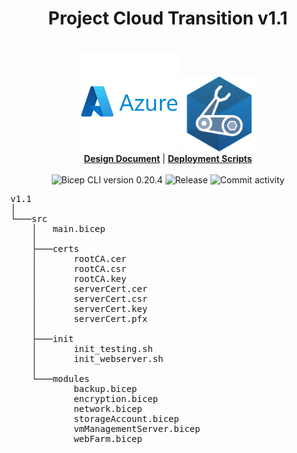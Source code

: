 <h1 align="center">Project Cloud Transition v1.1</h1>
<p align="center">
  <i></i>
   <br/>
  <img width="160" src="https://github.com/techgrounds/techgrounds-kaman/blob/main/00_includes/azure-original-wordmark.svg"/> <img width="120" src="https://github.com/techgrounds/techgrounds-kaman/blob/main/00_includes/BicepLogoImage.svg"/>
  <br/>
  <b><a href="https://github.com/techgrounds/techgrounds-kaman/blob/main/10_Project/v1.1/docs/design%20documentation.md">Design Document</a></b> | <b><a href="https://github.com/techgrounds/techgrounds-kaman/tree/main/10_Project/v1.0%20mvp/src">Deployment Scripts</a></b>
  <br/><br/>
  <a>
    <img src="https://img.shields.io/badge/Bicep_CLI-0.20.4-green?style=flat-square" alt="Bicep CLI version 0.20.4">
  </a>
   <a>
    <img src="https://img.shields.io/github/v/release/techgrounds/techgrounds-kaman?style=flat-square" alt="Release">
  </a>
  </a>
   <a>
    <img src="https://img.shields.io/github/commit-activity/w/techgrounds/techgrounds-kaman?style=flat-square" alt="Commit activity">
  </a>
</p>

<pre>
v1.1
│
└───src
    │   main.bicep
    │
    ├───certs
    │       rootCA.cer
    │       rootCA.csr
    │       rootCA.key
    │       serverCert.cer
    │       serverCert.csr
    │       serverCert.key
    │       serverCert.pfx
    │
    ├───init
    │       init_testing.sh
    │       init_webserver.sh
    │
    └───modules
            backup.bicep
            encryption.bicep
            network.bicep
            storageAccount.bicep
            vmManagementServer.bicep
            webFarm.bicep
</pre>